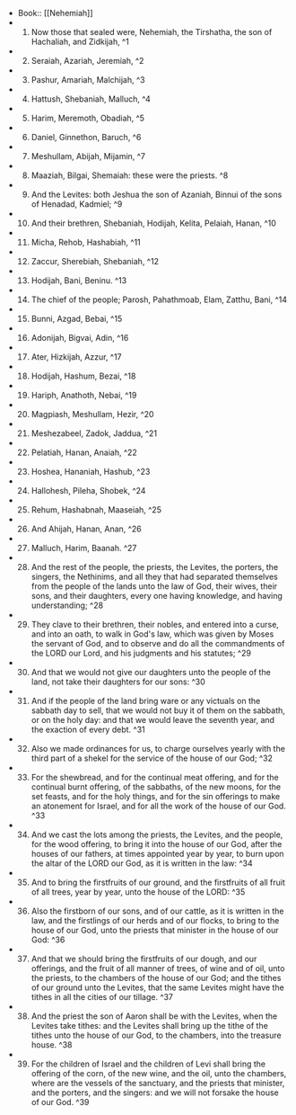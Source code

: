 - Book:: [[Nehemiah]]
- 1. Now those that sealed were, Nehemiah, the Tirshatha, the son of Hachaliah, and Zidkijah, ^1
- 2. Seraiah, Azariah, Jeremiah, ^2
- 3. Pashur, Amariah, Malchijah, ^3
- 4. Hattush, Shebaniah, Malluch, ^4
- 5. Harim, Meremoth, Obadiah, ^5
- 6. Daniel, Ginnethon, Baruch, ^6
- 7. Meshullam, Abijah, Mijamin, ^7
- 8. Maaziah, Bilgai, Shemaiah: these were the priests. ^8
- 9. And the Levites: both Jeshua the son of Azaniah, Binnui of the sons of Henadad, Kadmiel; ^9
- 10. And their brethren, Shebaniah, Hodijah, Kelita, Pelaiah, Hanan, ^10
- 11. Micha, Rehob, Hashabiah, ^11
- 12. Zaccur, Sherebiah, Shebaniah, ^12
- 13. Hodijah, Bani, Beninu. ^13
- 14. The chief of the people; Parosh, Pahathmoab, Elam, Zatthu, Bani, ^14
- 15. Bunni, Azgad, Bebai, ^15
- 16. Adonijah, Bigvai, Adin, ^16
- 17. Ater, Hizkijah, Azzur, ^17
- 18. Hodijah, Hashum, Bezai, ^18
- 19. Hariph, Anathoth, Nebai, ^19
- 20. Magpiash, Meshullam, Hezir, ^20
- 21. Meshezabeel, Zadok, Jaddua, ^21
- 22. Pelatiah, Hanan, Anaiah, ^22
- 23. Hoshea, Hananiah, Hashub, ^23
- 24. Hallohesh, Pileha, Shobek, ^24
- 25. Rehum, Hashabnah, Maaseiah, ^25
- 26. And Ahijah, Hanan, Anan, ^26
- 27. Malluch, Harim, Baanah. ^27
- 28. And the rest of the people, the priests, the Levites, the porters, the singers, the Nethinims, and all they that had separated themselves from the people of the lands unto the law of God, their wives, their sons, and their daughters, every one having knowledge, and having understanding; ^28
- 29. They clave to their brethren, their nobles, and entered into a curse, and into an oath, to walk in God's law, which was given by Moses the servant of God, and to observe and do all the commandments of the LORD our Lord, and his judgments and his statutes; ^29
- 30. And that we would not give our daughters unto the people of the land, not take their daughters for our sons: ^30
- 31. And if the people of the land bring ware or any victuals on the sabbath day to sell, that we would not buy it of them on the sabbath, or on the holy day: and that we would leave the seventh year, and the exaction of every debt. ^31
- 32. Also we made ordinances for us, to charge ourselves yearly with the third part of a shekel for the service of the house of our God; ^32
- 33. For the shewbread, and for the continual meat offering, and for the continual burnt offering, of the sabbaths, of the new moons, for the set feasts, and for the holy things, and for the sin offerings to make an atonement for Israel, and for all the work of the house of our God. ^33
- 34. And we cast the lots among the priests, the Levites, and the people, for the wood offering, to bring it into the house of our God, after the houses of our fathers, at times appointed year by year, to burn upon the altar of the LORD our God, as it is written in the law: ^34
- 35. And to bring the firstfruits of our ground, and the firstfruits of all fruit of all trees, year by year, unto the house of the LORD: ^35
- 36. Also the firstborn of our sons, and of our cattle, as it is written in the law, and the firstlings of our herds and of our flocks, to bring to the house of our God, unto the priests that minister in the house of our God: ^36
- 37. And that we should bring the firstfruits of our dough, and our offerings, and the fruit of all manner of trees, of wine and of oil, unto the priests, to the chambers of the house of our God; and the tithes of our ground unto the Levites, that the same Levites might have the tithes in all the cities of our tillage. ^37
- 38. And the priest the son of Aaron shall be with the Levites, when the Levites take tithes: and the Levites shall bring up the tithe of the tithes unto the house of our God, to the chambers, into the treasure house. ^38
- 39. For the children of Israel and the children of Levi shall bring the offering of the corn, of the new wine, and the oil, unto the chambers, where are the vessels of the sanctuary, and the priests that minister, and the porters, and the singers: and we will not forsake the house of our God. ^39
